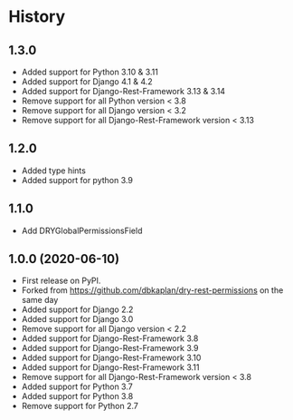 # History

## 1.3.0
* Added support for Python 3.10 & 3.11
* Added support for Django 4.1 & 4.2
* Added support for Django-Rest-Framework 3.13 & 3.14
* Remove support for all Python version < 3.8
* Remove support for all Django version < 3.2
* Remove support for all Django-Rest-Framework version < 3.13

## 1.2.0

* Added type hints
* Added support for python 3.9

## 1.1.0

* Add DRYGlobalPermissionsField

## 1.0.0 (2020-06-10)

* First release on PyPI.
* Forked from https://github.com/dbkaplan/dry-rest-permissions on the same day
* Added support for Django 2.2
* Added support for Django 3.0
* Remove support for all Django version < 2.2
* Added support for Django-Rest-Framework 3.8
* Added support for Django-Rest-Framework 3.9
* Added support for Django-Rest-Framework 3.10
* Added support for Django-Rest-Framework 3.11
* Remove support for all Django-Rest-Framework version < 3.8
* Added support for Python 3.7
* Added support for Python 3.8
* Remove support for Python 2.7